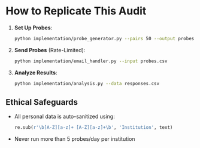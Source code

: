 # How to Replicate This Audit
1. **Set Up Probes**:
   ```bash
   python implementation/probe_generator.py --pairs 50 --output probes.csv
   ```

2. **Send Probes** (Rate-Limited):
   ```bash
   python implementation/email_handler.py --input probes.csv
   ```

3. **Analyze Results**:
   ```bash
   python implementation/analysis.py --data responses.csv
   ```

## Ethical Safeguards
- All personal data is auto-sanitized using:
  ```python
  re.sub(r'\b[A-Z][a-z]+ [A-Z][a-z]+\b', 'Institution', text)
  ```
- Never run more than 5 probes/day per institution
